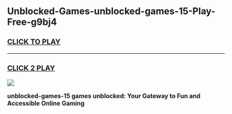 
## Unblocked-Games-unblocked-games-15-Play-Free-g9bj4
<h3>
<a href="https://premium76.site?title=unblocked-games-15&ref=24M">CLICK TO PLAY</a></h3>
<hr>

<h3>
<a href="https://premium76.site?title=unblocked-games-15&ref=24M">CLICK 2 PLAY</a>
  
</h3>

<a href="https://premium76.site?title=unblocked-games-15&ref=24M"><img src="https://clearcache.store/games.png"></a>


**unblocked-games-15 games unblocked: Your Gateway to Fun and Accessible Online Gaming**
